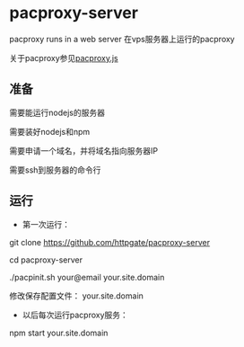 # pacproxy-server

pacproxy runs in a web server 在vps服务器上运行的pacproxy

关于pacproxy参见[pacproxy.js](https://github.com/httpgate/pacproxy.js)

## 准备

需要能运行nodejs的服务器

需要装好nodejs和npm

需要申请一个域名，并将域名指向服务器IP

需要ssh到服务器的命令行


## 运行

* 第一次运行：

git clone https://github.com/httpgate/pacproxy-server

cd pacproxy-server

./pacpinit.sh your@email your.site.domain

修改保存配置文件： your.site.domain


* 以后每次运行pacproxy服务：

npm start your.site.domain
